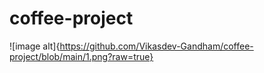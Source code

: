# coffee-project

![image alt]{https://github.com/Vikasdev-Gandham/coffee-project/blob/main/1.png?raw=true}
